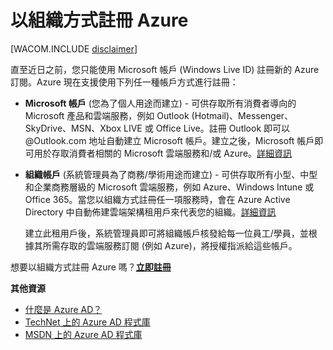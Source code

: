 <properties linkid="manage-services-identity-organization-account" urlDisplayName="Organization accounts" pageTitle="Sign up for Azure as an organization" metaKeywords="" description="Learn how you can use an organizational account to leverage the existing user accounts, policies, settings, or on-premise server deployments you already have improve efficiencies between your organization's on-premises identity infrastructure and Azure AD." metaCanonical="" services="active-directory" documentationCenter="" title="Sign up for Azure as an organization" authors="terrylan" solutions="" manager="terrylan" editor="" />

<tags ms.service="active-directory" ms.workload="identity" ms.tgt_pltfrm="na" ms.devlang="na" ms.topic="article" ms.date="01/01/1900" ms.author="terrylan" />

# 以組織方式註冊 Azure

[WACOM.INCLUDE [disclaimer](../includes/disclaimer.md)]

直至近日之前，您只能使用 Microsoft 帳戶 (Windows Live ID) 註冊新的 Azure 訂閱。Azure 現在支援使用下列任一種帳戶方式進行註冊：

-   **Microsoft 帳戶** (您為了個人用途而建立) - 可供存取所有消費者導向的 Microsoft 產品和雲端服務，例如 Outlook (Hotmail)、Messenger、SkyDrive、MSN、Xbox LIVE 或 Office Live。註冊 Outlook 即可以 @Outlook.com 地址自動建立 Microsoft 帳戶。建立之後，Microsoft 帳戶即可用於存取消費者相關的 Microsoft 雲端服務和/或 Azure。[詳細資訊][詳細資訊]

-   **組織帳戶** (系統管理員為了商務/學術用途而建立) - 可供存取所有小型、中型和企業商務層級的 Microsoft 雲端服務，例如 Azure、Windows Intune 或 Office 365。當您以組織方式註冊任一項服務時，會在 Azure Active Directory 中自動佈建雲端架構租用戶來代表您的組織。[詳細資訊][1]

    建立此租用戶後，系統管理員即可將組織帳戶核發給每一位員工/學員，並根據其所需存取的雲端服務訂閱 (例如 Azure)，將授權指派給這些帳戶。

想要以組織方式註冊 Azure 嗎？[**立即註冊**][**立即註冊**]

**其他資源**

-   [什麼是 Azure AD？][什麼是 Azure AD？]
-   [TechNet 上的 Azure AD 程式庫][TechNet 上的 Azure AD 程式庫]
-   [MSDN 上的 Azure AD 程式庫][MSDN 上的 Azure AD 程式庫]

  [詳細資訊]: http://windows.microsoft.com/zh-tw/windows-live/sign-in-what-is-microsoft-account
  [1]: http://technet.microsoft.com/zh-TW/library/jj573650
  [**立即註冊**]: http://go.microsoft.com/fwlink/?LinkId=269967
  [什麼是 Azure AD？]: /zh-TW/manage/services/identity/what-is-windows-azure-active-directory/
  [TechNet 上的 Azure AD 程式庫]: http://technet.microsoft.com/zh-TW/library/hh967619.aspx
  [MSDN 上的 Azure AD 程式庫]: http://msdn.microsoft.com/library/windowsazure/jj673460.aspx
